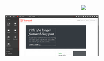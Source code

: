 <p align="center"><img src="./laravel-grapes-logo.png" width="300"></p>
<p align="left"><img src="./screenshot01.png" width="300"></p>
